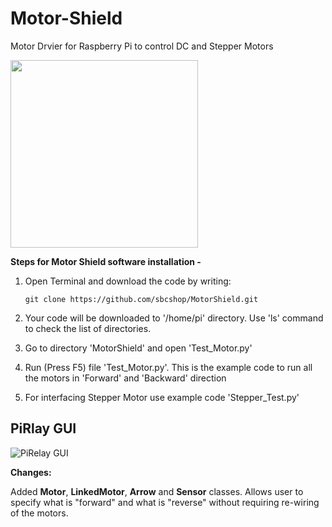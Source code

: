 # Motor-Shield

Motor Drvier for Raspberry Pi to control DC and Stepper Motors

<img src="https://cdn.shopify.com/s/files/1/1217/2104/products/motor_shield_a_720_660_1024x1024.png?v=1528533987" width="300">

**Steps for Motor Shield software installation -** 

1. Open Terminal and download the code by writing: 
   ```
   git clone https://github.com/sbcshop/MotorShield.git
   ```

2. Your code will be downloaded to '/home/pi' directory. Use 'ls' command to check the list of directories.

3.  Go to directory 'MotorShield' and open 'Test_Motor.py'

4. Run (Press F5) file 'Test_Motor.py'. This is the example code to run all the motors in 'Forward' and 'Backward' direction

5. For interfacing Stepper Motor use example code 'Stepper_Test.py'



## PiRlay GUI
![PiRelay GUI]("https://github.com/sbcshop/MotorShield/PiRelay_GUI")

**Changes:**

Added __Motor__, __LinkedMotor__, __Arrow__ and __Sensor__ classes. Allows user to specify what is "forward" and what is "reverse" without requiring re-wiring of the motors.
